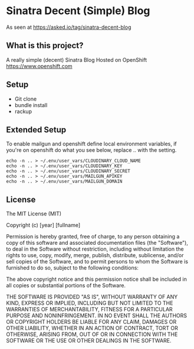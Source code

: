Sinatra Decent (Simple) Blog
====================

As seen at https://asked.io/tag/sinatra-decent-blog

What is this project?
----------------------------

A really simple (decent) Sinatra Blog Hosted on OpenShift https://www.openshift.com

Setup
----------------------------
* Git clone
* bundle install
* rackup


Extended Setup
----------------------------
To enable mailgun and openshift define local environment variables, if you're on openshift do what you see below, replace .. with the setting.

```
echo -n .. > ~/.env/user_vars/CLOUDINARY_CLOUD_NAME
echo -n .. > ~/.env/user_vars/CLOUDINARY_KEY
echo -n .. > ~/.env/user_vars/CLOUDINARY_SECRET
echo -n .. > ~/.env/user_vars/MAILGUN_APIKEY
echo -n .. > ~/.env/user_vars/MAILGUN_DOMAIN
```

License
----------------------------
The MIT License (MIT)

Copyright (c) [year] [fullname]

Permission is hereby granted, free of charge, to any person obtaining a copy
of this software and associated documentation files (the "Software"), to deal
in the Software without restriction, including without limitation the rights
to use, copy, modify, merge, publish, distribute, sublicense, and/or sell
copies of the Software, and to permit persons to whom the Software is
furnished to do so, subject to the following conditions:

The above copyright notice and this permission notice shall be included in all
copies or substantial portions of the Software.

THE SOFTWARE IS PROVIDED "AS IS", WITHOUT WARRANTY OF ANY KIND, EXPRESS OR
IMPLIED, INCLUDING BUT NOT LIMITED TO THE WARRANTIES OF MERCHANTABILITY,
FITNESS FOR A PARTICULAR PURPOSE AND NONINFRINGEMENT. IN NO EVENT SHALL THE
AUTHORS OR COPYRIGHT HOLDERS BE LIABLE FOR ANY CLAIM, DAMAGES OR OTHER
LIABILITY, WHETHER IN AN ACTION OF CONTRACT, TORT OR OTHERWISE, ARISING FROM,
OUT OF OR IN CONNECTION WITH THE SOFTWARE OR THE USE OR OTHER DEALINGS IN THE
SOFTWARE.